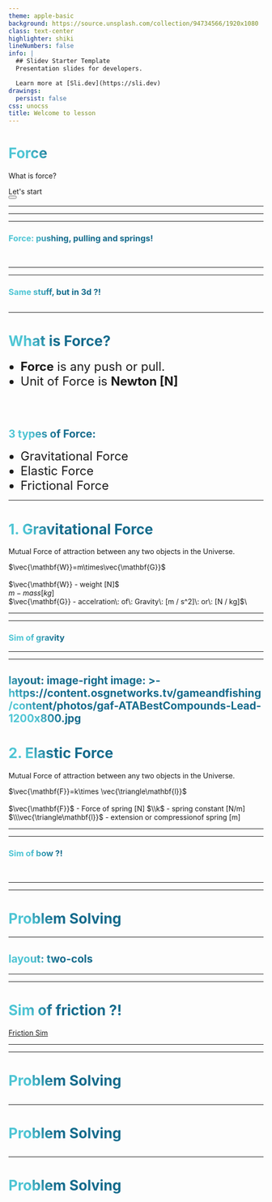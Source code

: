 ```yaml
---
theme: apple-basic
background: https://source.unsplash.com/collection/94734566/1920x1080
class: text-center
highlighter: shiki
lineNumbers: false
info: |
  ## Slidev Starter Template
  Presentation slides for developers.

  Learn more at [Sli.dev](https://sli.dev)
drawings:
  persist: false
css: unocss
title: Welcome to lesson
---
```


# Force

What is force?

<div class="pt-12">
  <span @click="$slidev.nav.next" class="px-2 py-1 rounded cursor-pointer" hover="bg-white bg-opacity-10">
    Let's start <carbon:arrow-right class="inline"/>
  </span>
</div>

<div class="abs-br m-6 flex gap-2">
  <button @click="$slidev.nav.openInEditor()" title="Open in Editor" class="text-xl icon-btn opacity-50 !border-none !hover:text-white">
    <carbon:edit />
  </button>
  <a href="https://github.com/PolyAtomicIon/onai-physics-demo" target="_blank" alt="GitHub"
    class="text-xl icon-btn opacity-50 !border-none !hover:text-white">
    <carbon-logo-github />
  </a>
</div>

<!--
The last comment block of each slide will be treated as slide notes. It will be visible and editable in Presenter Mode along with the slide. [Read more in the docs](https://sli.dev/guide/syntax.html#notes)
-->

---
---
<SimIframe 
  src='https://codepen.io/usefulthink/full/YNrvpY'
  :applyStyle="false"
  height="470px"
/>

---

### Force: pushing, pulling and springs!
<br>
<SimIframe 
  src="https://brm.io/matter-js/demo/#slingshot"
  height="400px"
/>


---
---
### Same stuff, but in 3d ?!
<SimIframe
  src='https://threejs.org/examples/physics_ammo_rope.html'
  height="450px"
  :applyStyle="false"
/>
---
---

# What is Force?


- **Force** is any push or pull.
- Unit of Force is **Newton [N]**

<br>
<br>

## 3 types of Force:
- Gravitational Force
- Elastic Force
- Frictional Force

<!--
You can have `style` tag in markdown to override the style for the current page.
Learn more: https://sli.dev/guide/syntax#embedded-styles
-->

<style>
h1, h2 {
  background-color: #2B90B6;
  background-image: linear-gradient(45deg, #4EC5D4 10%, #146b8c 20%);
  background-size: 100%;
  -webkit-background-clip: text;
  -moz-background-clip: text;
  -webkit-text-fill-color: transparent;
  -moz-text-fill-color: transparent;
}
 ul li {
 	font-size: 24px;
  }
</style>

<!--
Here is another comment.
-->

---

# 1. Gravitational Force

Mutual Force of attraction between any two objects in the Universe.

$\vec{\mathbf{W}}=m\times\vec{\mathbf{G}}$\
<br/>
$\vec{\mathbf{W}} - weight [N]$\
$m - mass [kg]$\
$\vec{\mathbf{G}} - accelration\: of\: Gravity\: [m / s^2]\: or\: [N / kg]$\

<style>
h1, h2, h3 {
  background-color: #2B90B6;
  background-image: linear-gradient(45deg, #4EC5D4 10%, #146b8c 20%);
  background-size: 100%;
  -webkit-background-clip: text;
  -moz-background-clip: text;
  -webkit-text-fill-color: transparent;
  -moz-text-fill-color: transparent;
}
</style>
---
---
### Sim of gravity

<SimIframe 
  src="http://phet.colorado.edu/sims/html/gravity-and-orbits/latest/gravity-and-orbits_en.html"
  :applyStyle="false"
  height="450px"
/>

<style>
h1, h2, h3 {
  background-color: #2B90B6;
  background-image: linear-gradient(45deg, #4EC5D4 10%, #146b8c 20%);
  background-size: 100%;
  -webkit-background-clip: text;
  -moz-background-clip: text;
  -webkit-text-fill-color: transparent;
  -moz-text-fill-color: transparent;
}
</style>

---

<SimIframe 
  src="https://lab.nationalmedals.org/gravity.php"
  height="470px"
  width="100%"
  :applyStyle="false"
/>


---
layout: image-right
image: >-
  https://content.osgnetworks.tv/gameandfishing/content/photos/gaf-ATABestCompounds-Lead-1200x800.jpg
---

# 2. Elastic Force

Mutual Force of attraction between any two objects in the Universe.

$\vec{\mathbf{F}}=k\times \vec{\triangle\mathbf{l}}$\
<br/>
$\vec{\mathbf{F}}$ - Force of spring [N]
$\\k$ - spring constant [N/m]
$\\\vec{\triangle\mathbf{l}}$ - extension or compressionof spring [m]

<style>
h1, h2, h3 {
  background-color: #2B90B6;
  background-image: linear-gradient(45deg, #4EC5D4 10%, #146b8c 20%);
  background-size: 100%;
  -webkit-background-clip: text;
  -moz-background-clip: text;
  -webkit-text-fill-color: transparent;
  -moz-text-fill-color: transparent;
}
</style>
---
---
### Sim of bow ?!
<br>
<SimIframe 
  src="https://games.crazygames.com/en_US/bowman/index.html"
  height="470px"
/>

<style>
h1, h2, h3 {
  background-color: #2B90B6;
  background-image: linear-gradient(45deg, #4EC5D4 10%, #146b8c 20%);
  background-size: 100%;
  -webkit-background-clip: text;
  -moz-background-clip: text;
  -webkit-text-fill-color: transparent;
  -moz-text-fill-color: transparent;
}
</style>


---
---
# Problem Solving
<Problem
  text="John walks down the street and finds out that, what ?!"
  solution="that sims are not working in this presentation"
  imgSrc="https://upload.wikimedia.org/wikipedia/commons/thumb/d/d3/Free_body1.3.svg/220px-Free_body1.3.svg.png"
/>

---
layout: two-cols
---

<template v-slot:default>

# 3. Friction  Force

Always against motion

</template>
<template v-slot:right>

### Sim of friction ?!
<br>
<Youtube id="A9awBW-Gczk" width="420" height="360"/>

</template>


<style>
h1, h2, h3 {
  background-color: #2B90B6;
  background-image: linear-gradient(45deg, #4EC5D4 10%, #146b8c 20%);
  background-size: 100%;
  -webkit-background-clip: text;
  -moz-background-clip: text;
  -webkit-text-fill-color: transparent;
  -moz-text-fill-color: transparent;
}
</style>


---
---
# Sim of friction ?!
<a href="https://ophysics.com/f1.html" target="_blank"> Friction Sim </a>

---
---
# Problem Solving
<Problem
  text="John walks down the street and finds out that, what ?!"
/>
---
---
# Problem Solving
<Problem
  text="John walks down the street and finds out that, what ?!"
  solution="that sims are not working in this presentation"
/>
---
---
# Problem Solving
<Problem
  text="John walks down the street and finds out that, what ?!"
  imgSrc="https://upload.wikimedia.org/wikipedia/commons/thumb/d/d3/Free_body1.3.svg/220px-Free_body1.3.svg.png"
/>